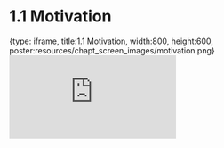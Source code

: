 # 1.1 Motivation
 
{type: iframe, title:1.1 Motivation, width:800, height:600, poster:resources/chapt_screen_images/motivation.png}
![](https://www.c-moor.org/C-MOOR_Template/no_toc/motivation.html)
 

 

